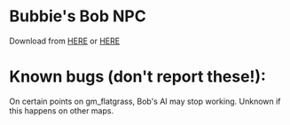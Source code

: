 # <b>Bubbie's Bob NPC</b>
Download from <a href="http://bubbie.ga/bob/">HERE</a> or <a href="http://steamcommunity.com/sharedfiles/filedetails/?id=705919581">HERE</a></b>
# Known bugs (don't report these!):
On certain points on gm_flatgrass, Bob's AI may stop working. Unknown if this happens on other maps.
